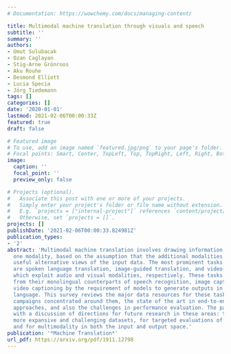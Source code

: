 ```yaml
---
# Documentation: https://wowchemy.com/docs/managing-content/

title: Multimodal machine translation through visuals and speech
subtitle: ''
summary: ''
authors:
- Umut Sulubacak
- Ozan Caglayan
- Stig-Arne Grönroos
- Aku Rouhe
- Desmond Elliott
- Lucia Specia
- Jörg Tiedemann
tags: []
categories: []
date: '2020-01-01'
lastmod: 2021-02-06T00:00:33Z
featured: true
draft: false

# Featured image
# To use, add an image named `featured.jpg/png` to your page's folder.
# Focal points: Smart, Center, TopLeft, Top, TopRight, Left, Right, BottomLeft, Bottom, BottomRight.
image:
  caption: ''
  focal_point: ''
  preview_only: false

# Projects (optional).
#   Associate this post with one or more of your projects.
#   Simply enter your project's folder or file name without extension.
#   E.g. `projects = ["internal-project"]` references `content/project/deep-learning/index.md`.
#   Otherwise, set `projects = []`.
projects: []
publishDate: '2021-02-06T00:00:33.824981Z'
publication_types:
- '2'
abstract: 'Multimodal machine translation involves drawing information from more than
  one modality, based on the assumption that the additional modalities will contain
  useful alternative views of the input data. The most prominent tasks in this area
  are spoken language translation, image-guided translation, and video-guided translation,
  which exploit audio and visual modalities, respectively. These tasks are distinguished
  from their monolingual counterparts of speech recognition, image captioning, and
  video captioning by the requirement of models to generate outputs in a different
  language. This survey reviews the major data resources for these tasks, the evaluation
  campaigns concentrated around them, the state of the art in end-to-end and pipeline
  approaches, and also the challenges in performance evaluation. The paper concludes
  with a discussion of directions for future research in these areas: the need for
  more expansive and challenging datasets, for targeted evaluations of model performance,
  and for multimodality in both the input and output space.'
publication: '*Machine Translation*'
url_pdf: https://arxiv.org/pdf/1911.12798
---
```

